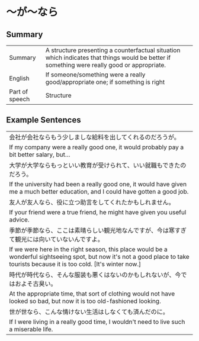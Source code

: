 # ～が～なら

## Summary

<table><tr>   <td>Summary</td>   <td>A structure presenting a counterfactual situation which indicates that things would be better if something were really good or appropriate.</td></tr><tr>   <td>English</td>   <td>If someone/something were a really good/appropriate one; if something is right</td></tr><tr>   <td>Part of speech</td>   <td>Structure</td></tr></table>

## Example Sentences

<table><tr><td>会社が会社ならもう少しましな給料を出してくれるのだろうが。</td></tr><tr><td>If my company were a really good one, it would probably pay a bit better salary, but…</td></tr><tr><td>大学が大学ならもっといい教育が受けられて、いい就職もできたのだろう。</td></tr><tr><td>If the university had been a really good one, it would have given me a much better education, and I could have gotten a good job.</td></tr><tr><td>友人が友人なら、役に立つ助言をしてくれたかもしれません。</td></tr><tr><td>If your friend were a true friend, he might have given you useful advice.</td></tr><tr><td>季節が季節なら、ここは素晴らしい観光地なんですが、今は寒すぎて観光には向いていないんですよ。</td></tr><tr><td>If we were here in the right season, this place would be a wonderful sightseeing spot, but now it's not a good place to take tourists because it is too cold. [It's winter now.]</td></tr><tr><td>時代が時代なら、そんな服装も悪くはないのかもしれないが、今ではおよそ古臭い。</td></tr><tr><td>At the appropriate time, that sort of clothing would not have looked so bad, but now it is too old-fashioned looking.</td></tr><tr><td>世が世なら、こんな情けない生活はしなくても済んだのに。</td></tr><tr><td>If I were living in a really good time, I wouldn't need to live such a miserable life.</td></tr></table>


